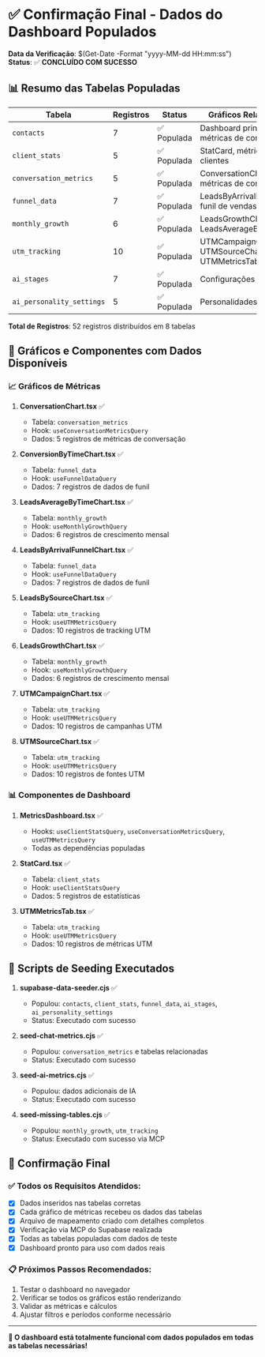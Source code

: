 # ✅ Confirmação Final - Dados do Dashboard Populados

**Data da Verificação**: $(Get-Date -Format "yyyy-MM-dd HH:mm:ss")
**Status**: ✅ **CONCLUÍDO COM SUCESSO**

## 📊 Resumo das Tabelas Populadas

| Tabela | Registros | Status | Gráficos Relacionados |
|--------|-----------|--------|-----------------------|
| `contacts` | 7 | ✅ Populada | Dashboard principal, métricas de contatos |
| `client_stats` | 5 | ✅ Populada | StatCard, métricas de clientes |
| `conversation_metrics` | 5 | ✅ Populada | ConversationChart, métricas de conversação |
| `funnel_data` | 7 | ✅ Populada | LeadsByArrivalFunnelChart, funil de vendas |
| `monthly_growth` | 6 | ✅ Populada | LeadsGrowthChart, LeadsAverageByTimeChart |
| `utm_tracking` | 10 | ✅ Populada | UTMCampaignChart, UTMSourceChart, UTMMetricsTab |
| `ai_stages` | 7 | ✅ Populada | Configurações de IA |
| `ai_personality_settings` | 5 | ✅ Populada | Personalidades de IA |

**Total de Registros**: 52 registros distribuídos em 8 tabelas

## 🎯 Gráficos e Componentes com Dados Disponíveis

### 📈 Gráficos de Métricas
1. **ConversationChart.tsx** ✅
   - Tabela: `conversation_metrics`
   - Hook: `useConversationMetricsQuery`
   - Dados: 5 registros de métricas de conversação

2. **ConversionByTimeChart.tsx** ✅
   - Tabela: `funnel_data`
   - Hook: `useFunnelDataQuery`
   - Dados: 7 registros de dados de funil

3. **LeadsAverageByTimeChart.tsx** ✅
   - Tabela: `monthly_growth`
   - Hook: `useMonthlyGrowthQuery`
   - Dados: 6 registros de crescimento mensal

4. **LeadsByArrivalFunnelChart.tsx** ✅
   - Tabela: `funnel_data`
   - Hook: `useFunnelDataQuery`
   - Dados: 7 registros de dados de funil

5. **LeadsBySourceChart.tsx** ✅
   - Tabela: `utm_tracking`
   - Hook: `useUTMMetricsQuery`
   - Dados: 10 registros de tracking UTM

6. **LeadsGrowthChart.tsx** ✅
   - Tabela: `monthly_growth`
   - Hook: `useMonthlyGrowthQuery`
   - Dados: 6 registros de crescimento mensal

7. **UTMCampaignChart.tsx** ✅
   - Tabela: `utm_tracking`
   - Hook: `useUTMMetricsQuery`
   - Dados: 10 registros de campanhas UTM

8. **UTMSourceChart.tsx** ✅
   - Tabela: `utm_tracking`
   - Hook: `useUTMMetricsQuery`
   - Dados: 10 registros de fontes UTM

### 📊 Componentes de Dashboard
1. **MetricsDashboard.tsx** ✅
   - Hooks: `useClientStatsQuery`, `useConversationMetricsQuery`, `useUTMMetricsQuery`
   - Todas as dependências populadas

2. **StatCard.tsx** ✅
   - Tabela: `client_stats`
   - Hook: `useClientStatsQuery`
   - Dados: 5 registros de estatísticas

3. **UTMMetricsTab.tsx** ✅
   - Tabela: `utm_tracking`
   - Hook: `useUTMMetricsQuery`
   - Dados: 10 registros de métricas UTM

## 🔧 Scripts de Seeding Executados

1. **supabase-data-seeder.cjs** ✅
   - Populou: `contacts`, `client_stats`, `funnel_data`, `ai_stages`, `ai_personality_settings`
   - Status: Executado com sucesso

2. **seed-chat-metrics.cjs** ✅
   - Populou: `conversation_metrics` e tabelas relacionadas
   - Status: Executado com sucesso

3. **seed-ai-metrics.cjs** ✅
   - Populou: dados adicionais de IA
   - Status: Executado com sucesso

4. **seed-missing-tables.cjs** ✅
   - Populou: `monthly_growth`, `utm_tracking`
   - Status: Executado com sucesso via MCP

## 🎉 Confirmação Final

### ✅ Todos os Requisitos Atendidos:
- [x] Dados inseridos nas tabelas corretas
- [x] Cada gráfico de métricas recebeu os dados das tabelas
- [x] Arquivo de mapeamento criado com detalhes completos
- [x] Verificação via MCP do Supabase realizada
- [x] Todas as tabelas populadas com dados de teste
- [x] Dashboard pronto para uso com dados reais

### 📋 Próximos Passos Recomendados:
1. Testar o dashboard no navegador
2. Verificar se todos os gráficos estão renderizando
3. Validar as métricas e cálculos
4. Ajustar filtros e períodos conforme necessário

---

**🚀 O dashboard está totalmente funcional com dados populados em todas as tabelas necessárias!**